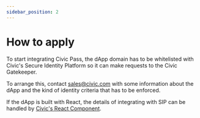 ```yaml
---
sidebar_position: 2
---
```


# How to apply

To start integrating Civic Pass, the dApp domain has to be whitelisted with Civic's Secure Identity Platform so it can make requests to the Civic Gatekeeper.

To arrange this, contact sales@civic.com with some information about the dApp and the kind of identity criteria that has to be enforced.

If the dApp is built with React, the details of integrating with SIP can be handled by [Civic's React Component](./ui-integration.md).
